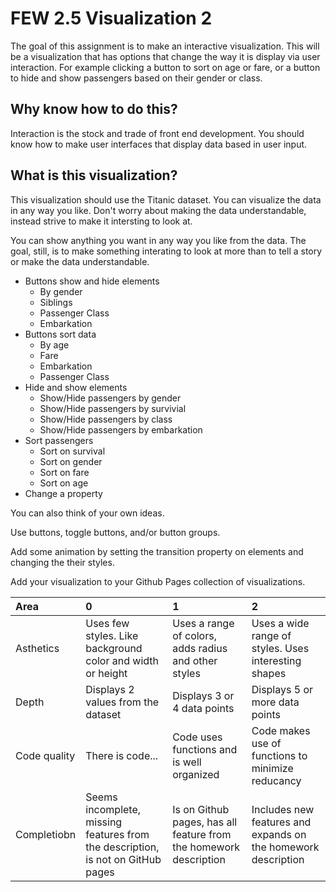 # FEW 2.5 Visualization 2

The goal of this assignment is to make an interactive visualization. This will be a visualization that has options that change the way it is display via user interaction. For example clicking a button to sort on age or fare, or a button to hide and show passengers based on their gender or class. 

## Why know how to do this? 

Interaction is the stock and trade of front end development. You should know how to make user interfaces that display data based in user input. 

## What is this visualization?

This visualization should use the Titanic dataset. You can visualize the data in any way you like. Don't worry about making the data understandable, instead strive to make it intersting to look at. 

You can show anything you want in any way you like from the data. The goal, still, is to make something interating to look at more than to tell a story or make the data understandable. 


- Buttons show and hide elements
	- By gender
	- Siblings
	- Passenger Class
	- Embarkation
- Buttons sort data 
	- By age
	- Fare
	- Embarkation
	- Passenger Class 
- Hide and show elements
	- Show/Hide passengers by gender
	- Show/Hide passengers by survivial
	- Show/Hide passengers by class
	- Show/Hide passengers by embarkation
- Sort passengers 
	- Sort on survival 
	- Sort on gender
	- Sort on fare
	- Sort on age
- Change a property 

You can also think of your own ideas.

Use buttons, toggle buttons, and/or button groups. 

Add some animation by setting the transition property on elements and changing the their styles. 

Add your visualization to your Github Pages collection of visualizations. 

| Area         | 0                 |               1 |               2  |
|:-------------|:------------------|:----------------|:-----------------|
| Asthetics    | Uses few styles. Like background color and width or height | Uses a range of colors, adds radius and other styles | Uses a wide range of styles. Uses interesting shapes| 
| Depth        | Displays 2 values from the dataset | Displays 3 or 4 data points | Displays 5 or more data points |
| Code quality | There is code... | Code uses functions and is well organized | Code makes use of functions to minimize reducancy |
| Completiobn  | Seems incomplete, missing features from the description, is not on GitHub pages | Is on Github pages, has all feature from the homework description | Includes new features and expands on the homework description | 

	